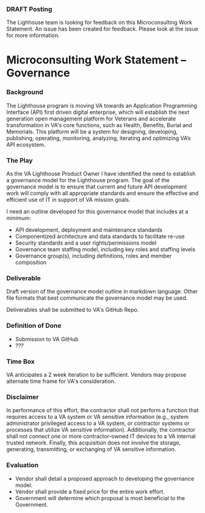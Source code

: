 ### DRAFT Posting ###

The Lighhouse team is looking for feedback on this Microconsulting Work Statement.  An issue has been created for feedback.  Please look at the issue for more information.

# Microconsulting Work Statement – Governance #

### Background 
The Lighthouse program is moving VA towards an Application Programming Interface (API) first driven digital enterprise, which will establish the next generation open management platform for Veterans and accelerate transformation in VA's core functions, such as Health, Benefits, Burial and Memorials. This platform will be a system for designing, developing, publishing, operating, monitoring, analyzing, iterating and optimizing VA’s API ecosystem.

### The Play
As the VA Lighthouse Product Owner I have identified the need to establish a governance model for the Lighthouse program.   The goal of the governance model is to ensure that current and future API development work will comply with all appropriate standards and ensure the effective and efficient use of IT in support of VA mission goals. 

I need an outline developed for this governance model that includes at a minimum:

- API development, deployment and maintenance standards
- Componentized architecture and data standards to facilitate re-use
- Security standards and a user rights/permissions model
- Governance team staffing model, including key roles and staffing levels
- Governance group(s), including definitions, roles and member composition

### Deliverable
Draft version of the governance model outline in markdown language.  Other file formats that best communicate the governance model may be used.

Deliverables shall be submitted to VA's GitHub Repo.

### Definition of Done
- Submission to VA GitHub
- ???

### Time Box
VA anticipates a 2 week iteration to be sufficient. Vendors may propose alternate time frame for VA's consideration.

### Disclaimer
In performance of this effort, the contractor shall not perform a function that requires access to a VA system or VA sensitive information (e.g., system administrator privileged access to a VA system, or contractor systems or processes that utilize VA sensitive information). Additionally, the contractor shall not connect one or more contractor-owned IT devices to a VA internal trusted network. Finally, this acquisition does not involve the storage, generating, transmitting, or exchanging of VA sensitive information.

### Evaluation
- Vendor shall detail a proposed approach to developing the governance model.
- Vendor shall provide a fixed price for the entire work effort.
- Government will determine which proposal is most beneficial to the Government.

